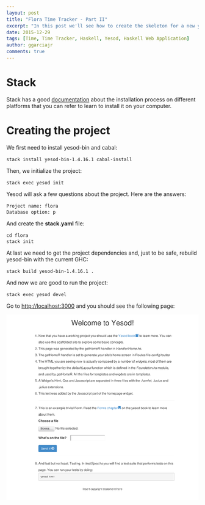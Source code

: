 ```yaml
---
layout: post
title: "Flora Time Tracker - Part II"
excerpt: "In this post we'll see how to create the skeleton for a new yesod project."
date: 2015-12-29
tags: [Time, Time Tracker, Haskell, Yesod, Haskell Web Application]
author: ggarciajr
comments: true
---
```


# Stack

Stack has a good <a href="http://docs.haskellstack.org/en/stable/install_and_upgrade.html" target="_blank">documentation</a> about the installation process on different platforms that you can refer to learn to install it on your computer.

# Creating the project

We first need to install yesod-bin and cabal:

~~~
stack install yesod-bin-1.4.16.1 cabal-install
~~~

Then, we initialize the project:

~~~
stack exec yesod init
~~~

Yesod will ask a few questions about the project. Here are the answers:

~~~
Project name: flora
Database option: p
~~~

And create the **stack.yaml** file:

~~~
cd flora
stack init
~~~

At last we need to get the project dependencies and, just to be safe,
rebuild yesod-bin with the current GHC:

~~~
stack build yesod-bin-1.4.16.1 .
~~~

And now we are good to run the project:

~~~
stack exec yesod devel
~~~

Go to <a href="http://localhost:3000" target="_blank">http://localhost:3000</a>
and you should see the following page:

<img src="/img/posts/yesod-default-template.png"/>
